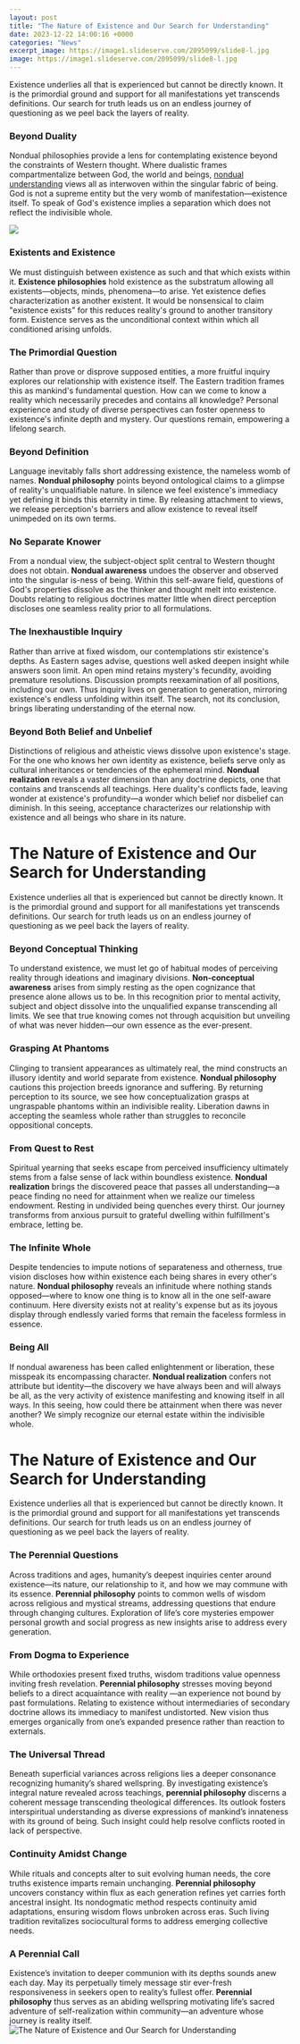 ```yaml
---
layout: post
title: "The Nature of Existence and Our Search for Understanding"
date: 2023-12-22 14:00:16 +0000
categories: "News"
excerpt_image: https://image1.slideserve.com/2095099/slide8-l.jpg
image: https://image1.slideserve.com/2095099/slide8-l.jpg
---
```


Existence underlies all that is experienced but cannot be directly known. It is the primordial ground and support for all manifestations yet transcends definitions. Our search for truth leads us on an endless journey of questioning as we peel back the layers of reality.
### Beyond Duality
Nondual philosophies provide a lens for contemplating existence beyond the constraints of Western thought. Where dualistic frames compartmentalize between God, the world and beings, [nondual understanding](https://fistore.mysenprints.com/collection/ackman) views all as interwoven within the singular fabric of being. God is not a supreme entity but the very womb of manifestation—existence itself. To speak of God's existence implies a separation which does not reflect the indivisible whole. 

![](https://quotefancy.com/media/wallpaper/3840x2160/7019831-Barbara-Marciniak-Quote-The-nature-of-existence-is-founded-upon.jpg)
### Existents and Existence 
We must distinguish between existence as such and that which exists within it. **Existence philosophies** hold existence as the substratum allowing all existents—objects, minds, phenomena—to arise. Yet existence defies characterization as another existent. It would be nonsensical to claim "existence exists" for this reduces reality's ground to another transitory form. Existence serves as the unconditional context within which all conditioned arising unfolds.
### The Primordial Question
Rather than prove or disprove supposed entities, a more fruitful inquiry explores our relationship with existence itself. The Eastern tradition frames this as mankind's fundamental question. How can we come to know a reality which necessarily precedes and contains all knowledge? Personal experience and study of diverse perspectives can foster openness to existence's infinite depth and mystery. Our questions remain, empowering a lifelong search.
### Beyond Definition
Language inevitably falls short addressing existence, the nameless womb of names. **Nondual philosophy** points beyond ontological claims to a glimpse of reality's unqualifiable nature. In silence we feel existence's immediacy yet defining it binds this eternity in time. By releasing attachment to views, we release perception's barriers and allow existence to reveal itself unimpeded on its own terms. 
### No Separate Knower
From a nondual view, the subject-object split central to Western thought does not obtain. **Nondual awareness** undoes the observer and observed into the singular is-ness of being. Within this self-aware field, questions of God's properties dissolve as the thinker and thought melt into existence. Doubts relating to religious doctrines matter little when direct perception discloses one seamless reality prior to all formulations.
### The Inexhaustible Inquiry
Rather than arrive at fixed wisdom, our contemplations stir existence's depths. As Eastern sages advise, questions well asked deepen insight while answers soon limit. An open mind retains mystery's fecundity, avoiding premature resolutions. Discussion prompts reexamination of all positions, including our own. Thus inquiry lives on generation to generation, mirroring existence's endless unfolding within itself. The search, not its conclusion, brings liberating understanding of the eternal now.
### Beyond Both Belief and Unbelief 
Distinctions of religious and atheistic views dissolve upon existence's stage. For the one who knows her own identity as existence, beliefs serve only as cultural inheritances or tendencies of the ephemeral mind. **Nondual realization** reveals a vaster dimension than any doctrine depicts, one that contains and transcends all teachings. Here duality's conflicts fade, leaving wonder at existence's profundity—a wonder which belief nor disbelief can diminish. In this seeing, acceptance characterizes our relationship with existence and all beings who share in its nature.
# The Nature of Existence and Our Search for Understanding
Existence underlies all that is experienced but cannot be directly known. It is the primordial ground and support for all manifestations yet transcends definitions. Our search for truth leads us on an endless journey of questioning as we peel back the layers of reality.
### Beyond Conceptual Thinking
To understand existence, we must let go of habitual modes of perceiving reality through ideations and imaginary divisions. **Non-conceptual awareness** arises from simply resting as the open cognizance that presence alone allows us to be. In this recognition prior to mental activity, subject and object dissolve into the unqualified expanse transcending all limits. We see that true knowing comes not through acquisition but unveiling of what was never hidden—our own essence as the ever-present. 
### Grasping At Phantoms
Clinging to transient appearances as ultimately real, the mind constructs an illusory identity and world separate from existence. **Nondual philosophy** cautions this projection breeds ignorance and suffering. By returning perception to its source, we see how conceptualization grasps at ungraspable phantoms within an indivisible reality. Liberation dawns in accepting the seamless whole rather than struggles to reconcile oppositional concepts.
### From Quest to Rest
Spiritual yearning that seeks escape from perceived insufficiency ultimately stems from a false sense of lack within boundless existence. **Nondual realization** brings the discovered peace that passes all understanding—a peace finding no need for attainment when we realize our timeless endowment. Resting in undivided being quenches every thirst. Our journey transforms from anxious pursuit to grateful dwelling within fulfillment's embrace, letting be.
### The Infinite Whole 
Despite tendencies to impute notions of separateness and otherness, true vision discloses how within existence each being shares in every other's nature. **Nondual philosophy** reveals an infinitude where nothing stands opposed—where to know one thing is to know all in the one self-aware continuum. Here diversity exists not at reality's expense but as its joyous display through endlessly varied forms that remain the faceless formless in essence.
### Being All 
If nondual awareness has been called enlightenment or liberation, these misspeak its encompassing character. **Nondual realization** confers not attribute but identity—the discovery we have always been and will always be all, as the very activity of existence manifesting and knowing itself in all ways. In this seeing, how could there be attainment when there was never another? We simply recognize our eternal estate within the indivisible whole.
# The Nature of Existence and Our Search for Understanding
Existence underlies all that is experienced but cannot be directly known. It is the primordial ground and support for all manifestations yet transcends definitions. Our search for truth leads us on an endless journey of questioning as we peel back the layers of reality. 
### The Perennial Questions
Across traditions and ages, humanity’s deepest inquiries center around existence—its nature, our relationship to it, and how we may commune with its essence. **Perennial philosophy** points to common wells of wisdom across religious and mystical streams, addressing questions that endure through changing cultures. Exploration of life’s core mysteries empower personal growth and social progress as new insights arise to address every generation.
### From Dogma to Experience  
While orthodoxies present fixed truths, wisdom traditions value openness inviting fresh revelation. **Perennial philosophy** stresses moving beyond beliefs to a direct acquaintance with reality —an experience not bound by past formulations. Relating to existence without intermediaries of secondary doctrine allows its immediacy to manifest undistorted. New vision thus emerges organically from one’s expanded presence rather than reaction to externals.
### The Universal Thread
Beneath superficial variances across religions lies a deeper consonance recognizing humanity’s shared wellspring. By investigating existence’s integral nature revealed across teachings, **perennial philosophy** discerns a coherent message transcending theological differences. Its outlook fosters interspiritual understanding as diverse expressions of mankind’s innateness with its ground of being. Such insight could help resolve conflicts rooted in lack of perspective.  
### Continuity Amidst Change  
While rituals and concepts alter to suit evolving human needs, the core truths existence imparts remain unchanging. **Perennial philosophy** uncovers constancy within flux as each generation refines yet carries forth ancestral insight. Its nondogmatic method respects continuity amid adaptations, ensuring wisdom flows unbroken across eras. Such living tradition revitalizes sociocultural forms to address emerging collective needs.
### A Perennial Call
Existence’s invitation to deeper communion with its depths sounds anew each day. May its perpetually timely message stir ever-fresh responsiveness in seekers open to reality’s fullest offer. **Perennial philosophy** thus serves as an abiding wellspring motivating life’s sacred adventure of self-realization within community—an adventure whose journey is reality itself.
![The Nature of Existence and Our Search for Understanding](https://image1.slideserve.com/2095099/slide8-l.jpg)